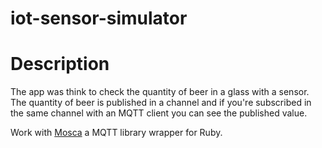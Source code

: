 iot-sensor-simulator
====================

# Description
The app was think to check the quantity of beer in a glass with a sensor.
The quantity of beer is published in a channel and if you're subscribed in the
same channel with an MQTT client you can see the published value.

Work with [Mosca](https://github.com/antico5/mosca) a MQTT library wrapper for Ruby.
